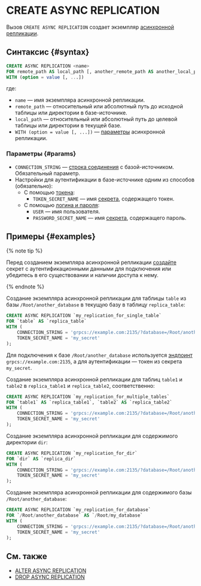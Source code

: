 # CREATE ASYNC REPLICATION

Вызов `CREATE ASYNC REPLICATION` создает экземпляр [асинхронной репликации](../../../concepts/async-replication.md).

## Синтаксис {#syntax}

```sql
CREATE ASYNC REPLICATION <name>
FOR remote_path AS local_path [, another_remote_path AS another_local_path]
WITH (option = value [, ...])
```

где:
* `name` — имя экземпляра асинхронной репликации.
* `remote_path` — относительный или абсолютный путь до исходной таблицы или директории в базе-источнике.
* `local_path` — относительный или абсолютный путь до целевой таблицы или директории в текущей базе.
* `WITH (option = value [, ...])` — [параметры](#params) асинхронной репликации.

### Параметры {#params}

* `CONNECTION_STRING` — [строка соединения](../../../concepts/connect.md#connection_string) c базой-источником. Обязательный параметр.
* Настройки для аутентификации в базе-источнике одним из способов (обязательно):
  * С помощью [токена](../../../recipes/ydb-sdk/auth-access-token.md):
    * `TOKEN_SECRET_NAME` — имя [секрета](../../../concepts/datamodel/secrets.md), содержащего токен.
  * С помощью [логина и пароля](../../../recipes/ydb-sdk/auth-static.md):
    * `USER` — имя пользователя.
    * `PASSWORD_SECRET_NAME` — имя [секрета](../../../concepts/datamodel/secrets.md), содержащего пароль.

## Примеры {#examples}

{% note tip %}

Перед созданием экземпляра асинхронной репликации [создайте](create-object-type-secret.md) секрет с аутентификационными данными для подключения или убедитесь в его существовании и наличии доступа к нему.

{% endnote %}

Создание экземпляра асинхронной репликации для таблицы `table` из базы `/Root/another_database` в текущую базу в таблицу `replica_table`:

```sql
CREATE ASYNC REPLICATION `my_replication_for_single_table`
FOR `table` AS `replica_table`
WITH (
    CONNECTION_STRING = 'grpcs://example.com:2135/?database=/Root/another_database',
    TOKEN_SECRET_NAME = 'my_secret'
);
```

Для подключения к базе `/Root/another_database` используется [эндпоинт](../../../concepts/connect.md#endpoint) `grpcs://example.com:2135`, а для аутентификации — токен из секрета `my_secret`.

Создание экземпляра асинхронной репликации для таблиц `table1` и `table2` в `replica_table1` и `replica_table2`, соответственно:

```sql
CREATE ASYNC REPLICATION `my_replication_for_multiple_tables`
FOR `table1` AS `replica_table1`, `table2` AS `replica_table2`
WITH (
    CONNECTION_STRING = 'grpcs://example.com:2135/?database=/Root/another_database',
    TOKEN_SECRET_NAME = 'my_secret'
);
```

Создание экземпляра асинхронной репликации для содержимого директории `dir`:

```sql
CREATE ASYNC REPLICATION `my_replication_for_dir`
FOR `dir` AS `replica_dir`
WITH (
    CONNECTION_STRING = 'grpcs://example.com:2135/?database=/Root/another_database',
    TOKEN_SECRET_NAME = 'my_secret'
);
```

Создание экземпляра асинхронной репликации для содержимого базы `/Root/another_database`:

```sql
CREATE ASYNC REPLICATION `my_replication_for_database`
FOR `/Root/another_database` AS `/Root/my_database`
WITH (
    CONNECTION_STRING = 'grpcs://example.com:2135/?database=/Root/another_database',
    TOKEN_SECRET_NAME = 'my_secret'
);
```

## См. также

* [ALTER ASYNC REPLICATION](alter-async-replication.md)
* [DROP ASYNC REPLICATION](drop-async-replication.md)
